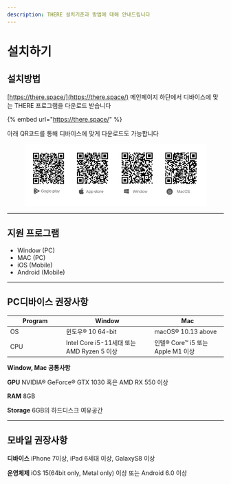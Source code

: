 ```yaml
---
description: THERE 설치기준과 방법에 대해 안내드립니다
---
```


# 설치하기

## 설치방법

[https://there.space/](https://there.space/) 메인페이지 하단에서 디바이스에 맞는 THERE 프로그램을 다운로드 받습니다

{% embed url="https://there.space/" %}

아래 QR코드를 통해  디바이스에 맞게 다운로드도 가능합니다&#x20;

<figure><img src="../.gitbook/assets/QR.png" alt=""><figcaption></figcaption></figure>

***

## 지원 프로그램

* Window (PC)
* MAC (PC)
* iOS (Mobile)
* Android (Mobile)



***

## PC디바이스 권장사항

<table><thead><tr><th width="116">Program</th><th>Window</th><th>Mac</th></tr></thead><tbody><tr><td>OS</td><td>윈도우® 10 64-bit</td><td>macOS® 10.13 above</td></tr><tr><td>CPU</td><td>Intel Core i5-11세대 또는 AMD Ryzen 5 이상</td><td>인텔® Core™ i5 또는 Apple M1 이상</td></tr></tbody></table>

**Window, Mac 공통사항**

**GPU**  NVIDIA® GeForce® GTX 1030 혹은 AMD RX 550 이상

**RAM**  8GB

**Storage**  6GB의 하드디스크 여유공간



***

## 모바일 권장사항

**디바이스**  iPhone 7이상, iPad 6세대 이상, GalaxyS8 이상

**운영체제**  iOS 15(64bit only, Metal only) 이상 또는 Android 6.0 이상
